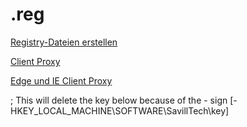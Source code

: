 # .reg


[Registry-Dateien erstellen](https://itler.net/windows-reg-datei-erstellen-so-erstellt-man-registry-dateien/)

[Client Proxy](https://support.microsoft.com/de-de/help/819961/how-to-configure-client-proxy-server-settings-by-using-a-registry-file)

[Edge und IE Client Proxy](https://www.windows-faq.de/2016/08/10/proxy-server-einstellungen-per-gpo-korrekt-verteilen/)

; This will delete the key below because of the - sign
[-HKEY_LOCAL_MACHINE\SOFTWARE\SavillTech\key] 
